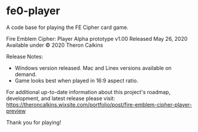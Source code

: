 # fe0-player
A code base for playing the FE Cipher card game.


Fire Emblem Cipher: Player
Alpha prototype v1.00
Released May 26, 2020
Available under 
© 2020 Theron Calkins

Release Notes:
- Windows version released.  Mac and Linex versions available on demand.
- Game looks best when played in 16:9 aspect ratio.

For additional up-to-date information about this project's roadmap, development, and latest release please visit:
https://theroncalkins.wixsite.com/portfolio/post/fire-emblem-cipher-player-preview

Thank you for playing!
